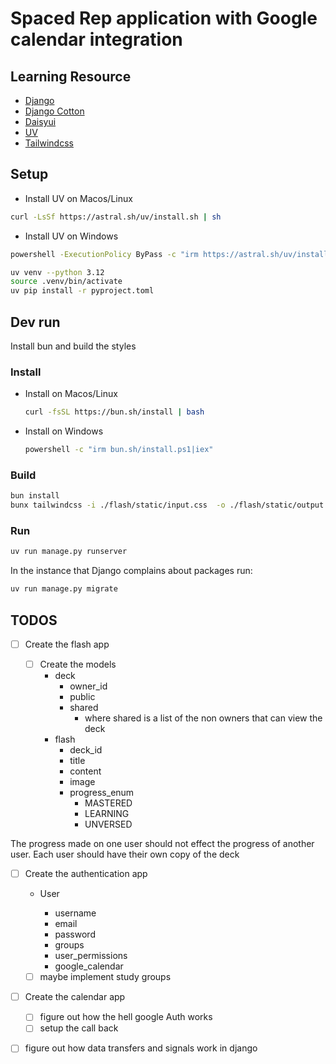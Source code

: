 # Spaced Rep application with Google calendar integration

## Learning Resource

- [Django](https://www.w3schools.com/django/index.php)
- [Django Cotton](https://django-cotton.com/docs/components)
- [Daisyui](https://daisyui.com/components/)
- [UV](https://docs.astral.sh/uv/)
- [Tailwindcss](https://tailwindcss.com/docs/editor-setup)

## Setup

- Install UV on Macos/Linux

```sh
curl -LsSf https://astral.sh/uv/install.sh | sh
```

- Install UV on Windows

```sh
powershell -ExecutionPolicy ByPass -c "irm https://astral.sh/uv/install.ps1 | iex"
```

```sh
uv venv --python 3.12
source .venv/bin/activate
uv pip install -r pyproject.toml
```

## Dev run

Install bun and build the styles

### Install

- Install on Macos/Linux

  ```sh
  curl -fsSL https://bun.sh/install | bash
  ```

- Install on Windows
  ```sh
  powershell -c "irm bun.sh/install.ps1|iex"
  ```

### Build

```sh
bun install
bunx tailwindcss -i ./flash/static/input.css  -o ./flash/static/output.css
```

### Run

```sh
uv run manage.py runserver
```

In the instance that Django complains about packages run:

```sh
uv run manage.py migrate
```

## TODOS

- [ ] Create the flash app

  - [ ] Create the models
    - deck
      - owner_id
      - public
      - shared
        - where shared is a list of
          the non owners that can view the deck
    - flash
      - deck_id
      - title
      - content
      - image
      - progress_enum
        - MASTERED
        - LEARNING
        - UNVERSED

The progress made on one user should
not effect the progress of another user.
Each user should have their own copy of the deck

- [ ] Create the authentication app

  - User

    - username
    - email
    - password
    - groups
    - user_permissions
    - google_calendar

  - [ ] maybe implement study groups

- [ ] Create the calendar app

  - [ ] figure out how the hell google Auth works
  - [ ] setup the call back

- [ ] figure out how data transfers and signals work in django

